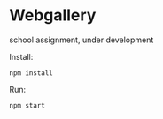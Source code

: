 # Webgallery
school assignment, under development

Install:
````
npm install
````
Run:
````
npm start
````
